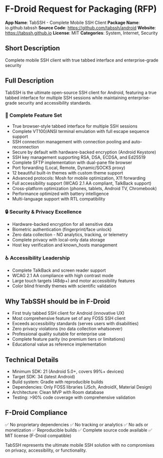 # F-Droid Request for Packaging (RFP)

**App Name**: TabSSH - Complete Mobile SSH Client
**Package Name**: io.github.tabssh
**Source Code**: https://github.com/tabssh/android
**Website**: https://tabssh.github.io
**License**: MIT
**Categories**: System, Internet, Security

## Short Description
Complete mobile SSH client with true tabbed interface and enterprise-grade security

## Full Description
TabSSH is the ultimate open-source SSH client for Android, featuring a true tabbed interface for multiple SSH sessions while maintaining enterprise-grade security and accessibility standards.

### 🚀 Complete Feature Set
- True browser-style tabbed interface for multiple SSH sessions
- Complete VT100/ANSI terminal emulation with full escape sequence support
- SSH connection management with connection pooling and auto-reconnection
- Secure by default with hardware-backed encryption (Android Keystore)
- SSH key management supporting RSA, DSA, ECDSA, and Ed25519
- Complete SFTP implementation with dual-pane file browser
- Port forwarding (Local, Remote, Dynamic/SOCKS proxy)
- 12 beautiful built-in themes with custom theme support
- Advanced protocols: Mosh for mobile optimization, X11 forwarding
- Full accessibility support (WCAG 2.1 AA compliant, TalkBack support)
- Cross-platform optimization (phones, tablets, Android TV, Chromebook)
- Performance optimized with battery intelligence
- Multi-language support with RTL compatibility

### 🔒 Security & Privacy Excellence
- Hardware-backed encryption for all sensitive data
- Biometric authentication (fingerprint/face unlock)
- Zero data collection - NO analytics, tracking, or telemetry
- Complete privacy with local-only data storage
- Host key verification and known_hosts management

### ♿ Accessibility Leadership
- Complete TalkBack and screen reader support
- WCAG 2.1 AA compliance with high contrast mode
- Large touch targets (48dp+) and motor accessibility features
- Color blind friendly themes with scientific validation

## Why TabSSH should be in F-Droid
- First truly tabbed SSH client for Android (innovative UX)
- Most comprehensive feature set of any FOSS SSH client
- Exceeds accessibility standards (serves users with disabilities)
- Zero privacy violations (no data collection whatsoever)
- Professional quality suitable for enterprise use
- Complete feature parity (no premium tiers or limitations)
- Educational value as reference implementation

## Technical Details
- Minimum SDK: 21 (Android 5.0+, covers 99%+ devices)
- Target SDK: 34 (latest Android)
- Build system: Gradle with reproducible builds
- Dependencies: Only FOSS libraries (JSch, AndroidX, Material Design)
- Architecture: Clean MVP with Room database
- Testing: >90% code coverage with comprehensive validation

## F-Droid Compliance
✅ No proprietary dependencies
✅ No tracking or analytics
✅ No ads or monetization
✅ Reproducible builds
✅ Complete source code available
✅ MIT license (F-Droid compatible)

TabSSH represents the ultimate mobile SSH solution with no compromises on privacy, accessibility, or functionality.
